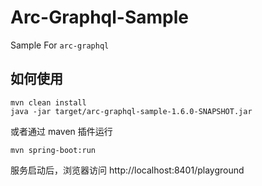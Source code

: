 # Arc-Graphql-Sample

Sample For `arc-graphql`

## 如何使用

```shell script
mvn clean install
java -jar target/arc-graphql-sample-1.6.0-SNAPSHOT.jar 
```

或者通过 maven 插件运行

```shell script
mvn spring-boot:run
```

服务启动后，浏览器访问 http://localhost:8401/playground